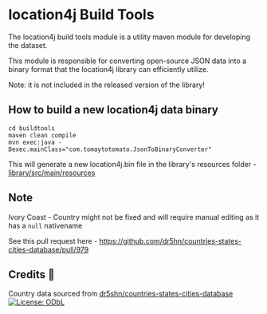 # location4j Build Tools

The location4j build tools module is a utility maven module for developing the dataset.

This module is responsible for converting open-source JSON data into a binary format that the
location4j library can efficiently utilize.

Note: it is not included in the released version of the library!

## How to build a new location4j data binary

```shell
cd buildtools
maven clean compile
mvn exec:java -Dexec.mainClass="com.tomaytotomato.JsonToBinaryConverter"

```

This will generate a new location4j.bin file in the library's resources
folder - [library/src/main/resources](library/src/main/resources)

## Note

Ivory Coast - Country might not be fixed and will require manual editing as it has a `null` nativename

See this pull request here - https://github.com/dr5hn/countries-states-cities-database/pull/979

## Credits 🙏

Country data sourced
from [dr5shn/countries-states-cities-database](https://github.com/dr5hn/countries-states-cities-database) [![License: ODbL](https://img.shields.io/badge/License-ODbL-brightgreen.svg)](https://opendatacommons.org/licenses/odbl/)
